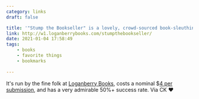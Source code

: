```yaml
---
category: links
draft: false

title: '"Stump the Bookseller" is a lovely, crowd-sourced book-sleuthing service.'
link: http://w1.loganberrybooks.com/stumpthebookseller/
date: 2021-01-04 17:58:49
tags:
    - books
    - favorite things
    - bookmarks
    
---
```


It's run by the fine folk at [Loganberry Books](http://www.loganberrybooks.com/), costs a nominal $[4 per submission](http://w1.loganberrybooks.com/stumpthebookseller/?page_id=8), and has a very admirable 50%+ success rate. Via CK ♥️
